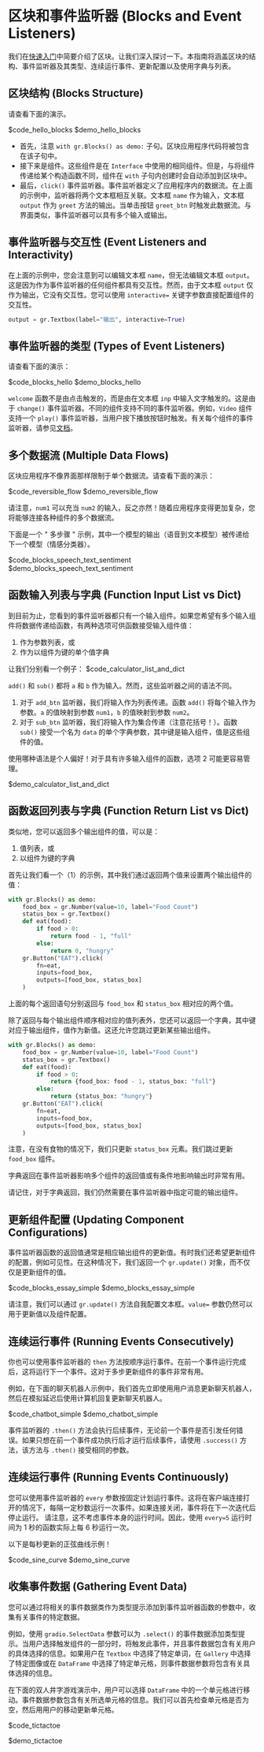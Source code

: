 # 区块和事件监听器 (Blocks and Event Listeners)

我们在[快速入门](https://gradio.app/blocks-and-event-listeners)中简要介绍了区块。让我们深入探讨一下。本指南将涵盖区块的结构、事件监听器及其类型、连续运行事件、更新配置以及使用字典与列表。

## 区块结构 (Blocks Structure)

请查看下面的演示。

$code_hello_blocks
$demo_hello_blocks

- 首先，注意 `with gr.Blocks() as demo:` 子句。区块应用程序代码将被包含在该子句中。
- 接下来是组件。这些组件是在 `Interface` 中使用的相同组件。但是，与将组件传递给某个构造函数不同，组件在 `with` 子句内创建时会自动添加到区块中。
- 最后，`click()` 事件监听器。事件监听器定义了应用程序内的数据流。在上面的示例中，监听器将两个文本框相互关联。文本框 `name` 作为输入，文本框 `output` 作为 `greet` 方法的输出。当单击按钮 `greet_btn` 时触发此数据流。与界面类似，事件监听器可以具有多个输入或输出。

## 事件监听器与交互性 (Event Listeners and Interactivity)

在上面的示例中，您会注意到可以编辑文本框 `name`，但无法编辑文本框 `output`。这是因为作为事件监听器的任何组件都具有交互性。然而，由于文本框 `output` 仅作为输出，它没有交互性。您可以使用 `interactive=` 关键字参数直接配置组件的交互性。

```python
output = gr.Textbox(label="输出", interactive=True)
```

## 事件监听器的类型 (Types of Event Listeners)

请查看下面的演示：

$code_blocks_hello
$demo_blocks_hello

`welcome` 函数不是由点击触发的，而是由在文本框 `inp` 中输入文字触发的。这是由于 `change()` 事件监听器。不同的组件支持不同的事件监听器。例如，`Video` 组件支持一个 `play()` 事件监听器，当用户按下播放按钮时触发。有关每个组件的事件监听器，请参见[文档](http://gradio.app/docs/components)。

## 多个数据流 (Multiple Data Flows)

区块应用程序不像界面那样限制于单个数据流。请查看下面的演示：

$code_reversible_flow
$demo_reversible_flow

请注意，`num1` 可以充当 `num2` 的输入，反之亦然！随着应用程序变得更加复杂，您将能够连接各种组件的多个数据流。

下面是一个 " 多步骤 " 示例，其中一个模型的输出（语音到文本模型）被传递给下一个模型（情感分类器）。

$code_blocks_speech_text_sentiment
$demo_blocks_speech_text_sentiment

## 函数输入列表与字典 (Function Input List vs Dict)

到目前为止，您看到的事件监听器都只有一个输入组件。如果您希望有多个输入组件将数据传递给函数，有两种选项可供函数接受输入组件值：

1. 作为参数列表，或
2. 作为以组件为键的单个值字典

让我们分别看一个例子：
$code_calculator_list_and_dict

`add()` 和 `sub()` 都将 `a` 和 `b` 作为输入。然而，这些监听器之间的语法不同。

1. 对于 `add_btn` 监听器，我们将输入作为列表传递。函数 `add()` 将每个输入作为参数。`a` 的值映射到参数 `num1`，`b` 的值映射到参数 `num2`。
2. 对于 `sub_btn` 监听器，我们将输入作为集合传递（注意花括号！）。函数 `sub()` 接受一个名为 `data` 的单个字典参数，其中键是输入组件，值是这些组件的值。

使用哪种语法是个人偏好！对于具有许多输入组件的函数，选项 2 可能更容易管理。

$demo_calculator_list_and_dict

## 函数返回列表与字典 (Function Return List vs Dict)

类似地，您可以返回多个输出组件的值，可以是：

1. 值列表，或
2. 以组件为键的字典

首先让我们看一个（1）的示例，其中我们通过返回两个值来设置两个输出组件的值：

```python
with gr.Blocks() as demo:
    food_box = gr.Number(value=10, label="Food Count")
    status_box = gr.Textbox()
    def eat(food):
        if food > 0:
            return food - 1, "full"
        else:
            return 0, "hungry"
    gr.Button("EAT").click(
        fn=eat,
        inputs=food_box,
        outputs=[food_box, status_box]
    )
```

上面的每个返回语句分别返回与 `food_box` 和 `status_box` 相对应的两个值。

除了返回与每个输出组件顺序相对应的值列表外，您还可以返回一个字典，其中键对应于输出组件，值作为新值。这还允许您跳过更新某些输出组件。

```python
with gr.Blocks() as demo:
    food_box = gr.Number(value=10, label="Food Count")
    status_box = gr.Textbox()
    def eat(food):
        if food > 0:
            return {food_box: food - 1, status_box: "full"}
        else:
            return {status_box: "hungry"}
    gr.Button("EAT").click(
        fn=eat,
        inputs=food_box,
        outputs=[food_box, status_box]
    )
```

注意，在没有食物的情况下，我们只更新 `status_box` 元素。我们跳过更新 `food_box` 组件。

字典返回在事件监听器影响多个组件的返回值或有条件地影响输出时非常有用。

请记住，对于字典返回，我们仍然需要在事件监听器中指定可能的输出组件。

## 更新组件配置 (Updating Component Configurations)

事件监听器函数的返回值通常是相应输出组件的更新值。有时我们还希望更新组件的配置，例如可见性。在这种情况下，我们返回一个 `gr.update()` 对象，而不仅仅是更新组件的值。

$code_blocks_essay_simple
$demo_blocks_essay_simple

请注意，我们可以通过 `gr.update()` 方法自我配置文本框。`value=` 参数仍然可以用于更新值以及组件配置。

## 连续运行事件 (Running Events Consecutively)

你也可以使用事件监听器的 `then` 方法按顺序运行事件。在前一个事件运行完成后，这将运行下一个事件。这对于多步更新组件的事件非常有用。

例如，在下面的聊天机器人示例中，我们首先立即使用用户消息更新聊天机器人，然后在模拟延迟后使用计算机回复更新聊天机器人。

$code_chatbot_simple
$demo_chatbot_simple

事件监听器的 `.then()` 方法会执行后续事件，无论前一个事件是否引发任何错误。如果只想在前一个事件成功执行后才运行后续事件，请使用 `.success()` 方法，该方法与 `.then()` 接受相同的参数。

## 连续运行事件 (Running Events Continuously)

您可以使用事件监听器的 `every` 参数按固定计划运行事件。这将在客户端连接打开的情况下，每隔一定秒数运行一次事件。如果连接关闭，事件将在下一次迭代后停止运行。
请注意，这不考虑事件本身的运行时间。因此，使用 `every=5` 运行时间为 1 秒的函数实际上每 6 秒运行一次。

以下是每秒更新的正弦曲线示例！

$code_sine_curve
$demo_sine_curve

## 收集事件数据 (Gathering Event Data)

您可以通过将相关的事件数据类作为类型提示添加到事件监听器函数的参数中，收集有关事件的特定数据。

例如，使用 `gradio.SelectData` 参数可以为 `.select()` 的事件数据添加类型提示。当用户选择触发组件的一部分时，将触发此事件，并且事件数据包含有关用户的具体选择的信息。如果用户在 `Textbox` 中选择了特定单词，在 `Gallery` 中选择了特定图像或在 `DataFrame` 中选择了特定单元格，则事件数据参数将包含有关具体选择的信息。

在下面的双人井字游戏演示中，用户可以选择 `DataFrame` 中的一个单元格进行移动。事件数据参数包含有关所选单元格的信息。我们可以首先检查单元格是否为空，然后用用户的移动更新单元格。

$code_tictactoe

$demo_tictactoe
